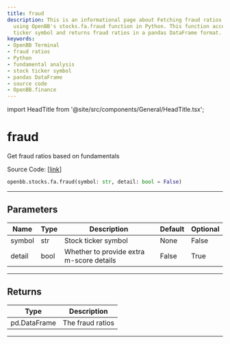 ```yaml
---
title: fraud
description: This is an informational page about Fetching fraud ratios based on fundamentals
  using OpenBB's stocks.fa.fraud function in Python. This function accepts a stock
  ticker symbol and returns fraud ratios in a pandas DataFrame format.
keywords:
- OpenBB Terminal
- fraud ratios
- Python
- fundamental analysis
- stock ticker symbol
- pandas DataFrame
- source code
- OpenBB.finance
---
```


import HeadTitle from '@site/src/components/General/HeadTitle.tsx';

<HeadTitle title="fraud - Fa - Stocks - Reference | OpenBB SDK Docs" />

# fraud

Get fraud ratios based on fundamentals

Source Code: [[link](https://github.com/OpenBB-finance/OpenBBTerminal/tree/main/openbb_terminal/stocks/fundamental_analysis/av_model.py#L594)]

```python
openbb.stocks.fa.fraud(symbol: str, detail: bool = False)
```

---

## Parameters

| Name | Type | Description | Default | Optional |
| ---- | ---- | ----------- | ------- | -------- |
| symbol | str | Stock ticker symbol | None | False |
| detail | bool | Whether to provide extra m-score details | False | True |


---

## Returns

| Type | Description |
| ---- | ----------- |
| pd.DataFrame | The fraud ratios |
---
